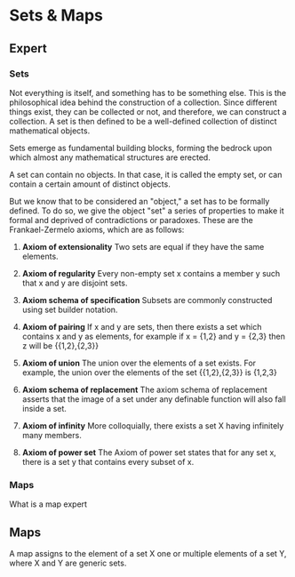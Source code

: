 # Sets & Maps

## Expert

### Sets

Not everything is itself, and something has to be something else. This is the philosophical idea behind the construction of a collection. Since different things exist, they can be collected or not, and therefore, we can construct a collection. A set is then defined to be a well-defined collection of distinct mathematical objects.

Sets emerge as fundamental building blocks, forming the bedrock upon which almost any mathematical structures are erected.

A set can contain no objects. In that case, it is called the empty set, or can contain a certain amount of distinct objects.

But we know that to be considered an "object," a set has to be formally defined. To do so, we give the object "set" a series of properties to make it formal and deprived of contradictions or paradoxes. These are the Frankael-Zermelo axioms, which are as follows:

1. **Axiom of extensionality**
Two sets are equal if they have the same elements. 

2. **Axiom of regularity**
Every non-empty set x contains a member y such that x and y are disjoint sets.

3. **Axiom schema of specification**
Subsets are commonly constructed using set builder notation. 

4. **Axiom of pairing**
If x and y are sets, then there exists a set which contains x and y as elements, for example if x = {1,2} and y = {2,3} then z will be {{1,2},{2,3}}

5. **Axiom of union**
The union over the elements of a set exists. For example, the union over the elements of the set {{1,2},{2,3}} is {1,2,3}

6. **Axiom schema of replacement**
The axiom schema of replacement asserts that the image of a set under any definable function will also fall inside a set.

7. **Axiom of infinity**
More colloquially, there exists a set X having infinitely many members. 

8. **Axiom of power set**
The Axiom of power set states that for any set x, there is a set y that contains every subset of x.

### Maps

What is a map expert
## Maps

A map assigns to the element of a set X one or multiple elements of a set Y, where X and Y are generic sets.